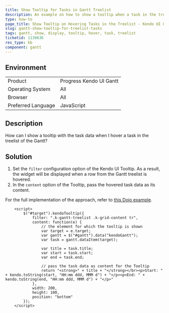 ```yaml
---
title: Show Tooltip for Tasks in Gantt Treelist
description: An example on how to show a tooltip when a task in the treelist section of the Kendo UI Gantt is hovered.
type: how-to
page_title: Show Tooltip on Hovering Tasks in the Treelist - Kendo UI Gantt for jQuery
slug: gantt-show-tooltip-for-treelist-tasks
tags: gantt, show, display, tooltip, hover, task, treelist
ticketid: 1139636
res_type: kb
component: gantt
---
```


## Environment

<table>
 <tr>
  <td>Product</td>
  <td>Progress Kendo UI Gantt</td>
 </tr>
 <tr>
  <td>Operating System</td>
  <td>All</td>
 </tr>
 <tr>
  <td>Browser</td>
  <td>All</td>
 </tr>
 <tr>
  <td>Preferred Language</td>
  <td>JavaScript</td>
 </tr>
</table>

## Description

How can I show a tooltip with the task data when I hover a task in the treelist of the Gantt?

## Solution

1. Set the `filter` configuration option of the Kendo UI Tooltip. As a result, the widget will be displayed when a row from the Gantt treelist is hovered.
1. In the `content` option of the Tooltip, pass the hovered task data as its content.

For the full implementation of the approach, refer to [this Dojo example](https://dojo.telerik.com/OmuWaC).

```dojo
	<script>
		$("#target").kendoTooltip({
			filter: ".k-gantt-treelist .k-grid-content tr",
			content: function(e) {
				// the element for which the tooltip is shown
				var target = e.target;
				var gantt = $("#gantt").data("kendoGantt");
				var task = gantt.dataItem(target);

				var title = task.title;
				var start = task.start;
				var end = task.end;

				// pass the task data as content for the Tooltip
				return "<strong>" + title + "</strong></br><p>Start: " + kendo.toString(start, "HH:mm ddd, MMM d") + "</p><p>End: " + kendo.toString(end, "HH:mm ddd, MMM d") + "</p>"
			},
			width: 200,
		    height: 100,
		    position: "bottom"
		});
	</script>
```
